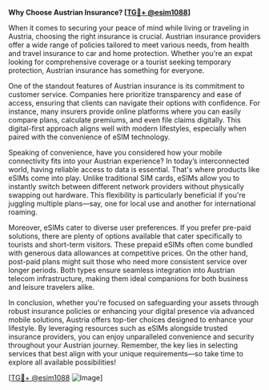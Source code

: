 **Why Choose Austrian Insurance? [[TG💪+ @esim1088](https://t.me/s/esim1088)]**

When it comes to securing your peace of mind while living or traveling in Austria, choosing the right insurance is crucial. Austrian insurance providers offer a wide range of policies tailored to meet various needs, from health and travel insurance to car and home protection. Whether you're an expat looking for comprehensive coverage or a tourist seeking temporary protection, Austrian insurance has something for everyone.

One of the standout features of Austrian insurance is its commitment to customer service. Companies here prioritize transparency and ease of access, ensuring that clients can navigate their options with confidence. For instance, many insurers provide online platforms where you can easily compare plans, calculate premiums, and even file claims digitally. This digital-first approach aligns well with modern lifestyles, especially when paired with the convenience of eSIM technology.

Speaking of convenience, have you considered how your mobile connectivity fits into your Austrian experience? In today’s interconnected world, having reliable access to data is essential. That's where products like eSIMs come into play. Unlike traditional SIM cards, eSIMs allow you to instantly switch between different network providers without physically swapping out hardware. This flexibility is particularly beneficial if you're juggling multiple plans—say, one for local use and another for international roaming.

Moreover, eSIMs cater to diverse user preferences. If you prefer pre-paid solutions, there are plenty of options available that cater specifically to tourists and short-term visitors. These prepaid eSIMs often come bundled with generous data allowances at competitive prices. On the other hand, post-paid plans might suit those who need more consistent service over longer periods. Both types ensure seamless integration into Austrian telecom infrastructure, making them ideal companions for both business and leisure travelers alike.

In conclusion, whether you're focused on safeguarding your assets through robust insurance policies or enhancing your digital presence via advanced mobile solutions, Austria offers top-tier choices designed to enhance your lifestyle. By leveraging resources such as eSIMs alongside trusted insurance providers, you can enjoy unparalleled convenience and security throughout your Austrian journey. Remember, the key lies in selecting services that best align with your unique requirements—so take time to explore all available possibilities!

[[TG💪+ @esim1088](https://t.me/s/esim1088) ![Image](https://i.postimg.cc/Y0z9fWf4/image.png)]